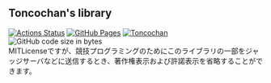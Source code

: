 ## Toncochan's library
[![Actions Status](https://github.com/TonAsho/cpp-library/workflows/verify/badge.svg)](https://github.com/TonAsho/cpp-library/actions)
[![GitHub Pages](https://img.shields.io/static/v1?label=GitHub+Pages&message=+&color=brightgreen&logo=github)](https://TonAsho.github.io/cpp-library/) 
[![Toncochan](https://img.shields.io/endpoint?url=https%3A%2F%2Fatcoder-badges.now.sh%2Fapi%2Fatcoder%2Fjson%2FToncochan)](https://atcoder.jp/users/Toncochan)
![GitHub code size in bytes](https://img.shields.io/github/languages/code-size/tonasho/cpp-library?style=flat-square)<br>
MITLicenseですが、競技プログラミングのためにこのライブラリの一部をジャッジサーバなどに送信するとき、著作権表示および許諾表示を省略することができます。
